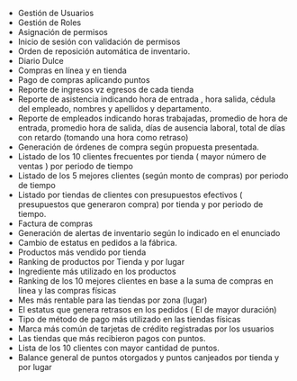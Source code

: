 * Gestión de Usuarios
* Gestión de Roles
* Asignación de permisos
* Inicio de sesión con validación de permisos
* Orden de reposición automática de inventario.
* Diario Dulce
* Compras en línea y en tienda
* Pago de compras aplicando puntos
* Reporte de ingresos vz egresos de cada tienda
* Reporte de asistencia indicando hora de entrada , hora salida, cédula del empleado, nombres y apellidos y departamento.
* Reporte de empleados indicando horas trabajadas, promedio de hora de entrada, promedio hora de salida, días de ausencia laboral, total de días con retardo (tomando una hora como retraso)
* Generación de órdenes de compra según propuesta presentada.
* Listado de los 10 clientes frecuentes por tienda ( mayor número de ventas ) por periodo de tiempo
* Listado de los 5 mejores clientes (según monto de compras) por periodo de tiempo
* Listado por tiendas de clientes con presupuestos efectivos ( presupuestos que generaron compra) por tienda y por periodo de tiempo.
* Factura de compras
* Generación de alertas de inventario según lo indicado en el enunciado
* Cambio de estatus en pedidos a la fábrica.
* Productos más vendido por tienda
* Ranking de productos por Tienda y por lugar
* Ingrediente más utilizado en los productos
* Ranking de los 10 mejores clientes en base a la suma de compras en línea y las compras físicas
* Mes más rentable para las tiendas por zona (lugar)
* El estatus que genera retrasos en los pedidos ( El de mayor duración)
* Tipo de método de pago más utilizado en las tiendas físicas
* Marca más común de tarjetas de crédito registradas por los usuarios
* Las tiendas que más recibieron pagos con puntos.
* Lista de los 10 clientes con mayor cantidad de puntos.
* Balance general de puntos otorgados y puntos canjeados por tienda y por lugar


